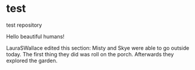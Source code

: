 # test
test repository


Hello beautiful humans!


LauraSWallace edited this section:
Misty and Skye were able to go outside today.
The first thing they did was roll on the porch.
Afterwards they explored the garden.